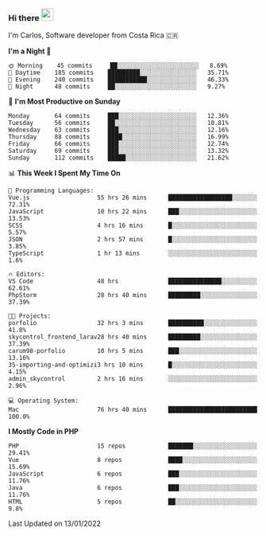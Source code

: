 ### Hi there <img src="https://media.giphy.com/media/hvRJCLFzcasrR4ia7z/giphy.gif" width="25px">

I'm Carlos, Software developer from Costa Rica 🇨🇷

<!--START_SECTION:waka-->
**I'm a Night 🦉** 

```text
🌞 Morning    45 commits     ██░░░░░░░░░░░░░░░░░░░░░░░   8.69% 
🌆 Daytime    185 commits    █████████░░░░░░░░░░░░░░░░   35.71% 
🌃 Evening    240 commits    ███████████░░░░░░░░░░░░░░   46.33% 
🌙 Night      48 commits     ██░░░░░░░░░░░░░░░░░░░░░░░   9.27%

```
📅 **I'm Most Productive on Sunday** 

```text
Monday       64 commits     ███░░░░░░░░░░░░░░░░░░░░░░   12.36% 
Tuesday      56 commits     ██░░░░░░░░░░░░░░░░░░░░░░░   10.81% 
Wednesday    63 commits     ███░░░░░░░░░░░░░░░░░░░░░░   12.16% 
Thursday     88 commits     ████░░░░░░░░░░░░░░░░░░░░░   16.99% 
Friday       66 commits     ███░░░░░░░░░░░░░░░░░░░░░░   12.74% 
Saturday     69 commits     ███░░░░░░░░░░░░░░░░░░░░░░   13.32% 
Sunday       112 commits    █████░░░░░░░░░░░░░░░░░░░░   21.62%

```


📊 **This Week I Spent My Time On** 

```text
💬 Programming Languages: 
Vue.js                   55 hrs 26 mins      ██████████████████░░░░░░░   72.31% 
JavaScript               10 hrs 22 mins      ███░░░░░░░░░░░░░░░░░░░░░░   13.53% 
SCSS                     4 hrs 16 mins       █░░░░░░░░░░░░░░░░░░░░░░░░   5.57% 
JSON                     2 hrs 57 mins       █░░░░░░░░░░░░░░░░░░░░░░░░   3.85% 
TypeScript               1 hr 13 mins        ░░░░░░░░░░░░░░░░░░░░░░░░░   1.6%

🔥 Editors: 
VS Code                  48 hrs              ███████████████░░░░░░░░░░   62.61% 
PhpStorm                 28 hrs 40 mins      █████████░░░░░░░░░░░░░░░░   37.39%

🐱‍💻 Projects: 
porfolio                 32 hrs 3 mins       ██████████░░░░░░░░░░░░░░░   41.8% 
skycontrol_frontend_larav28 hrs 40 mins      █████████░░░░░░░░░░░░░░░░   37.39% 
carum98-porfolio         10 hrs 5 mins       ███░░░░░░░░░░░░░░░░░░░░░░   13.16% 
35-importing-and-optimizi3 hrs 10 mins       █░░░░░░░░░░░░░░░░░░░░░░░░   4.15% 
admin_skycontrol         2 hrs 16 mins       ░░░░░░░░░░░░░░░░░░░░░░░░░   2.96%

💻 Operating System: 
Mac                      76 hrs 40 mins      █████████████████████████   100.0%

```

**I Mostly Code in PHP** 

```text
PHP                      15 repos            ███████░░░░░░░░░░░░░░░░░░   29.41% 
Vue                      8 repos             ████░░░░░░░░░░░░░░░░░░░░░   15.69% 
JavaScript               6 repos             ███░░░░░░░░░░░░░░░░░░░░░░   11.76% 
Java                     6 repos             ███░░░░░░░░░░░░░░░░░░░░░░   11.76% 
HTML                     5 repos             ██░░░░░░░░░░░░░░░░░░░░░░░   9.8%

```



 Last Updated on 13/01/2022
<!--END_SECTION:waka-->
